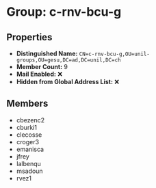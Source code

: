 # Group: c-rnv-bcu-g

## Properties

- **Distinguished Name:** `CN=c-rnv-bcu-g,OU=unil-groups,OU=gesu,DC=ad,DC=unil,DC=ch`
- **Member Count:** 9
- **Mail Enabled:** ❌
- **Hidden from Global Address List:** ❌

## Members

- cbezenc2
- cburki1
- clecosse
- croger3
- emanisca
- jfrey
- lalbenqu
- msadoun
- rvez1
